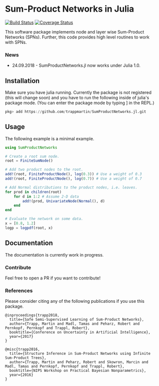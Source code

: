 # Sum-Product Networks in Julia
[![Build Status](https://travis-ci.org/trappmartin/SumProductNetworks.jl.svg?branch=master)](https://travis-ci.org/trappmartin/SumProductNetworks.jl)
[![Coverage Status](https://coveralls.io/repos/github/trappmartin/SumProductNetworks.jl/badge.svg?branch=master)](https://coveralls.io/github/trappmartin/SumProductNetworks.jl?branch=master)

This software package implements node and layer wise Sum-Product Networks (SPNs). Further, this code provides high level routines to work with SPNs.

### News
* 24.09.2018 - SumProductNetworks.jl now works under Julia 1.0. 

## Installation
Make sure you have julia running. Currently the package is not registered (this will change soon) and you have to run the following inside of julia's package mode. (You can enter the package mode by typing ] in the REPL.)

```julia
pkg> add https://github.com/trappmartin/SumProductNetworks.jl.git
```

## Usage
The following example is a minimal example.
```julia
using SumProductNetworks

# Create a root sum node.
root = FiniteSumNode()

# Add two product nodes to the root.
add!(root, FiniteProductNode(), log(0.3)) # Use a weight of 0.3
add!(root, FiniteProductNode(), log(0.7)) # Use a weight of 0.7

# Add Normal distributions to the product nodes, i.e. leaves.
for prod in children(root)
    for d in 1:2 # Assume 2-D data
        add!(prod, UnivariateNode(Normal(), d)
    end
end

# Evaluate the network on some data.
x = [0.8, 1.2]
logp = logpdf(root, x)
```

## Documentation
The documentation is currently work in progress.

### Contribute
Feel free to open a PR if you want to contribute!

### References
Please consider citing any of the following publications if you use this package.

```
@inproceedings{trapp2018,
  title={Safe Semi-Supervised Learning of Sum-Product Networks},
  author={Trapp, Martin and Madl, Tamas and Peharz, Robert and Pernkopf, Pernkopf and Trappl, Robert},
  booktitle={Conference on Uncertainty in Artificial Intelligence},
  year={2017}
}

@misc{trapp2016,
  title={Structure Inference in Sum-Product Networks using Infinite Sum-Product Trees},
  author={Trapp, Martin and Peharz, Robert and Skowron, Marcin and Madl, Tamas and Pernkopf, Pernkopf and Trappl, Robert},
  booktitle={NIPS Workshop on Practical Bayesian Nonparametrics},
  year={2016}
}
```
